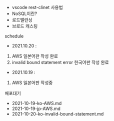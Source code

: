 - vscode rest-clinet 사용법
- NoSQL이란?
- 로드밸런싱
- 브로드 캐스팅

schedule

- 2021.10.20 :

1. AWS 일본어판 작성 완료
2. invalid bound statement error 한국어판 작성 완료

- 2021.10.19 :

1. AWS 일본어판 작성중

배포대기

- 2021-10-19-ko-AWS.md
- 2021-10-19-jp-AWS.md
- 2021-10-20-ko-invalid-bound-statement.md
